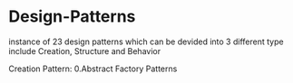 # Design-Patterns
instance of 23 design patterns which can be devided into 3 different type include Creation, Structure and Behavior

Creation Pattern:
0.Abstract Factory Patterns

